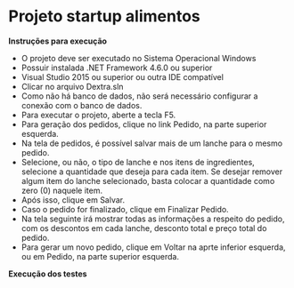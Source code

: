 # Projeto startup alimentos

<b>Instruções para execução</b>

- O projeto deve ser executado no Sistema Operacional Windows
- Possuir instalada .NET Framework 4.6.0 ou superior
- Visual Studio 2015 ou superior ou outra IDE compatível
- Clicar no arquivo Dextra.sln
- Como não há banco de dados, não será necessário configurar a conexão com o banco de dados.
- Para executar o projeto, aberte a tecla F5.
- Para geração dos pedidos, clique no link Pedido, na parte superior esquerda.
- Na tela de pedidos, é possível salvar mais de um lanche para o mesmo pedido.
- Selecione, ou não, o tipo de lanche e nos itens de ingredientes, selecione a quantidade que deseja para cada item. Se desejar remover algum item do lanche selecionado, basta colocar a quantidade como zero (0) naquele item.
- Após isso, clique em Salvar.
- Caso o pedido for finalizado, clique em Finalizar Pedido.
- Na tela seguinte irá mostrar todas as informações a respeito do pedido, com os descontos em cada lanche, desconto total e preço total do pedido.
- Para gerar um novo pedido, clique em Voltar na aprte inferior esquerda, ou em Pedido, na parte superior esquerda.


<b> Execução dos testes </b>



